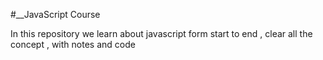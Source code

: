 #__JavaScript Course

In this repository we learn about javascript form start to end ,
clear all the concept ,
with notes and code 
